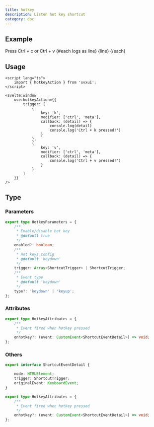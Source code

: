 ```yaml
---
title: hotkey
description: Listen hot key shortcut
category: doc
---
```


<script lang="ts">
    import { Card, Flexbox, Button, Text, hotkeyAction } from 'svxui';
    import { onMount } from 'svelte';

    let enabled = $state(true);
    let logs = $state([])
    let hotkey;

    function log({key, modifier}: {key: string; modifier: string;}): void {
        logs.unshift(`${new Date().toLocaleString()}: ${modifier} + ${key} pressed!`);
        if (logs.length > 10) {
            logs.pop()
        }
    }


    onMount(() => {
        const hotkey = hotkeyAction(window, {
            enabled: true,
            trigger: [
                {
                    key: 'c',
                    modifier: 'ctrl',
                    enabled: true,
                    callback: (detail) => {
                        console.log(detail)
                        log(detail.trigger);
                    }
                },
                {
                    key: 'v',
                    modifier: 'ctrl',
                    enabled: true,
                    callback: (detail) => {
                        log(detail.trigger);
                    }
                }
            ]
        });

        return () => hotkey.destroy();
    });
</script>

## Example

<Card>
<Flexbox gap="3">
    <Flexbox gap="1" direction="column" class="flex-fill">
        <Text>
            Press 
            <Text color="primary">Ctrl + c</Text>
            or
            <Text color="primary">Ctrl + v</Text>
        </Text>
    </Flexbox>
    <Card variant="surface" size="1" radius="small" class="flex-fill">
        <Flexbox gap="1" direction="column">
            {#each logs as line}
                <Text as="div" disabled>{line}</Text>
            {/each}
        </Flexbox>
    </Card>
</Flexbox>
</Card>

## Usage

```svelte
<script lang="ts">
    import { hotkeyAction } from 'svxui';
</script>

<svelte:window
    use:hotkeyAction={{
        trigger: [
            {
                key: 'k',
                modifier: ['ctrl', 'meta'],
                callback: (detail) => {
                    console.log(detail)
                    console.log('Ctrl + k pressed!')
                }
            },
            {
                key: 'v',
                modifier: ['ctrl', 'meta'],
                callback: (detail) => {
                    console.log('Ctrl + v pressed!')
                }
            }
        ]
    }}
/>
```

## Type

### Parameters

```ts
export type HotkeyParameters = {
    /**
     * Enable/disable hot key
     * @default true
     */
    enabled?: boolean;
    /**
     * Hot keys config
     * @default 'keydown'
     */
    trigger: Array<ShortcutTrigger> | ShortcutTrigger;
    /**
     * Event type
     * @default 'keydown'
     */
    type?: 'keydown' | 'keyup';
};
```

### Attributes

```ts
export type HotkeyAttributes = {
    /**
     * Event fired when hotkey pressed
     */
    onhotkey?: (event: CustomEvent<ShortcutEventDetail>) => void;
};
```

### Others

```ts
export interface ShortcutEventDetail {

    node: HTMLElement;
    trigger: ShortcutTrigger;
    originalEvent: KeyboardEvent;
}

export type HotkeyAttributes = {
    /**
     * Event fired when hotkey pressed
     */
    onhotkey?: (event: CustomEvent<ShortcutEventDetail>) => void;
};
```
